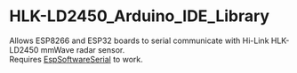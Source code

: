 # HLK-LD2450_Arduino_IDE_Library
 Allows ESP8266 and ESP32 boards to serial communicate with Hi-Link HLK-LD2450 mmWave radar sensor. <br/>
 Requires [EspSoftwareSerial](https://github.com/plerup/espsoftwareserial/) to work.
